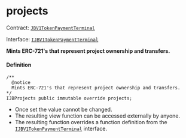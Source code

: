 # projects

Contract: [`JBV1TokenPaymentTerminal`](/dev/api/v3/contracts/or-payment-terminals/jbv1tokenpaymentterminal/README.md)​‌

Interface: [`IJBV1TokenPaymentTerminal`](/dev/api/v3/interfaces/ijbv1tokenpaymentterminal.md)

**Mints ERC-721's that represent project ownership and transfers.**

#### Definition

```
/**
  @notice
  Mints ERC-721's that represent project ownership and transfers.
*/
IJBProjects public immutable override projects;
```

* Once set the value cannot be changed.
* The resulting view function can be accessed externally by anyone.
* The resulting function overrides a function definition from the [`IJBV1TokenPaymentTerminal`](/dev/api/v3/interfaces/ijbv1tokenpaymentterminal.md) interface.
